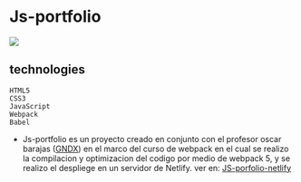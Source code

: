 # Js-portfolio

![](https://github.com/Eduardbarrios/js-portfolio-webpack-curse/blob/main/src/assets/images/github.png?raw=true)

## technologies
	HTML5
	CSS3
	JavaScript
	Webpack
	Babel
*	Js-portfolio es un proyecto creado en conjunto con el profesor oscar barajas ([GNDX](https://github.com/gndx "GNDX")) en el marco del curso de webpack en el cual se realizo la compilacion y optimizacion del codigo por medio de webpack 5, y se realizo el despliege en un servidor de Netlify. 
ver en:
[JS-porfolio-netlify](https://main--prismatic-moxie-8ee700.netlify.app/ "JS-porfolio-netlify")
